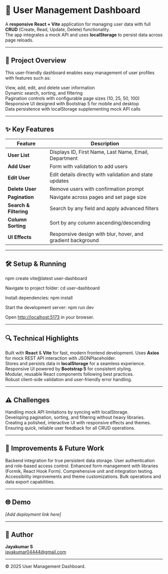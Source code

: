 # 🚀 User Management Dashboard

A **responsive React + Vite** application for managing user data with full **CRUD** (Create, Read, Update, Delete) functionality.  
The app integrates a mock API and uses **localStorage** to persist data across page reloads.

---

## 🎯 Project Overview

This user-friendly dashboard enables easy management of user profiles with features such as:

 View, add, edit, and delete user information  
 Dynamic search, sorting, and filtering  
 Pagination controls with configurable page sizes (10, 25, 50, 100)  
 Responsive UI designed with Bootstrap 5 for mobile and desktop  
 Data persistence with localStorage supplementing mock API calls  

---

## ✨ Key Features

| Feature                         | Description                                                  |
| -------------------------------| ------------------------------------------------------------|
| **User List**                   | Displays ID, First Name, Last Name, Email, Department       |
| **Add User**                   | Form with validation to add users                            |
| **Edit User**                  | Edit details directly with validation and state updates     |
| **Delete User**                | Remove users with confirmation prompt                        |
| **Pagination**                 | Navigate across pages and set page size                      |
| **Search & Filtering**         | Search by any field and apply advanced filters               |
| **Column Sorting**             | Sort by any column ascending/descending                      |
| **UI Effects**                 | Responsive design with blur, hover, and gradient background |

---

## 🛠️ Setup & Running

npm create vite@latest user-dashboard

Navigate to project folder:
cd user-dashboard

Install dependencies:
npm install

Start the development server:
npm run dev


Open [http://localhost:5173](http://localhost:5173) in your browser.

---

## 🔍 Technical Highlights

 Built with **React** & **Vite** for fast, modern frontend development. 
 Uses **Axios** for mock REST API interaction with JSONPlaceholder.  
 Stores and persists data in **localStorage** for a seamless experience.  
 Responsive UI powered by **Bootstrap 5** for consistent styling.  
 Modular, reusable React components following best practices.  
 Robust client-side validation and user-friendly error handling.  

---

## ⚠️ Challenges

 Handling mock API limitations by syncing with localStorage.  
 Developing pagination, sorting, and filtering without heavy libraries.  
 Creating a polished, interactive UI with responsive effects and themes.  
 Ensuring quick, reliable user feedback for all CRUD operations.  

---

## 🔮 Improvements & Future Work

 Backend integration for true persistent data storage.
 User authentication and role-based access control. 
 Enhanced form management with libraries (Formik, React Hook Form).
 Comprehensive unit and integration testing. 
 Accessibility improvements and theme customizations. 
 Bulk operations and data export capabilities.

---

## 🌐 Demo

_[Add deployment link here]_

---

## 🤝 Author

**Jayakumar S**  
jayakumar04444@gmail.com

---

© 2025 User Management Dashboard.

